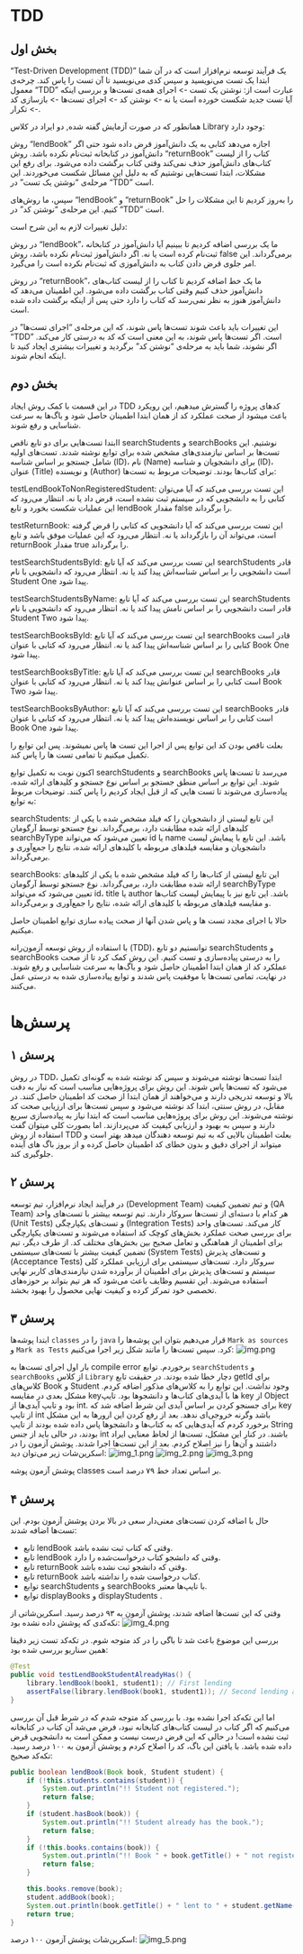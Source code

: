 # TDD
 ## بخش اول
“Test-Driven Development (TDD)” یک فرآیند توسعه نرم‌افزار است که در آن شما ابتدا یک تست می‌نویسید و سپس کدی می‌نویسید تا آن تست را پاس کند. چرخه‌ی معمول “TDD” عبارت است از: نوشتن یک تست -> اجرای همه‌ی تست‌ها و بررسی اینکه آیا تست جدید شکست خورده است یا نه -> نوشتن کد -> اجرای تست‌ها -> بازسازی کد -> تکرار.

همانطور که در صورت آزمایش گفته شده, دو ایراد در کلاس Library وجود دارد:

روش “lendBook” اجازه می‌دهد کتابی به یک دانش‌آموز قرض داده شود حتی اگر دانش‌آموز در کتابخانه ثبت‌نام نکرده باشد. روش “returnBook” کتاب را از لیست کتاب‌های دانش‌آموز حذف نمی‌کند وقتی کتاب برگشت داده می‌شود. برای رفع این مشکلات، ابتدا تست‌هایی نوشتیم که به دلیل این مسائل شکست می‌خوردند. این مرحله‌ی “نوشتن یک تست” در “TDD” است.

سپس، ما روش‌های “lendBook” و “returnBook” را به‌روز کردیم تا این مشکلات را حل کنیم. این مرحله‌ی “نوشتن کد” در “TDD” است.

دلیل تغییرات لازم به این شرح است:

در روش “lendBook”، ما یک بررسی اضافه کردیم تا ببینیم آیا دانش‌آموز در کتابخانه ثبت‌نام کرده است یا نه. اگر دانش‌آموز ثبت‌نام نکرده باشد، روش false برمی‌گرداند. این امر جلوی قرض دادن کتاب به دانش‌آموزی که ثبت‌نام نکرده است را می‌گیرد.

 در روش “returnBook”، ما یک خط اضافه کردیم تا کتاب را از لیست کتاب‌های دانش‌آموز حذف کنیم وقتی کتاب برگشت داده می‌شود. این اطمینان می‌دهد که دانش‌آموز هنوز به نظر نمی‌رسد که کتاب را دارد حتی پس از اینکه برگشت داده شده است.
 
  این تغییرات باید باعث شوند تست‌ها پاس شوند، که این مرحله‌ی “اجرای تست‌ها” در “TDD” است. اگر تست‌ها پاس شوند، به این معنی است که کد به درستی کار می‌کند. اگر نشوند، شما باید به مرحله‌ی “نوشتن کد” برگردید و تغییرات بیشتری ایجاد کنید تا اینکه انجام شوند.

## بخش دوم
در این قسمت با کمک روش ایجاد TDD کدهای پروژه را گسترش میدهیم، این رویکرد باعث میشود از صحت عملکرد کد از همان ابتدا اطمینان حاصل شود و باگ‌ها به سرعت شناسایی و رفع شوند.

اابتدا تست‌هایی برای دو تابع ناقص searchStudents و searchBooks نوشتیم. این تست‌ها بر اساس نیازمندی‌های مشخص شده برای توابع نوشته شدند. تست‌های اولیه شامل جستجو بر اساس شناسه (ID)، نام (Name) برای دانشجویان و شناسه (ID)، عنوان (Title) و نویسنده (Author) برای کتاب‌ها بودند.
توضیحات مربوط به تست‌ها:

testLendBookToNonRegisteredStudent: این تست بررسی می‌کند که آیا می‌توان کتابی را به دانشجویی که در سیستم ثبت نشده است، قرض داد یا نه. انتظار می‌رود که این عملیات شکست بخورد و تابع lendBook مقدار false را برگرداند.

testReturnBook: این تست بررسی می‌کند که آیا دانشجویی که کتابی را قرض گرفته است، می‌تواند آن را بازگرداند یا نه. انتظار می‌رود که این عملیات موفق باشد و تابع returnBook مقدار true را برگرداند.

testSearchStudentsById: این تست بررسی می‌کند که آیا تابع searchStudents قادر است دانشجویی را بر اساس شناسه‌اش پیدا کند یا نه. انتظار می‌رود که دانشجویی با نام Student One پیدا شود.

testSearchStudentsByName: این تست بررسی می‌کند که آیا تابع searchStudents قادر است دانشجویی را بر اساس نامش پیدا کند یا نه. انتظار می‌رود که دانشجویی با نام Student Two پیدا شود.

testSearchBooksById: این تست بررسی می‌کند که آیا تابع searchBooks قادر است کتابی را بر اساس شناسه‌اش پیدا کند یا نه. انتظار می‌رود که کتابی با عنوان Book One پیدا شود.

testSearchBooksByTitle: این تست بررسی می‌کند که آیا تابع searchBooks قادر است کتابی را بر اساس عنوانش پیدا کند یا نه. انتظار می‌رود که کتابی با عنوان Book Two پیدا شود.

testSearchBooksByAuthor: این تست بررسی می‌کند که آیا تابع searchBooks قادر است کتابی را بر اساس نویسنده‌اش پیدا کند یا نه. انتظار می‌رود که کتابی با عنوان Book One پیدا شود.



بعلت ناقص بودن کد این توابع پس از اجرا این تست ها پاس نمیشوند. پس این توابع را تکمیل میکنیم تا تمامی تست ها را پاس کند.

اکنون نوبت به تکمیل توابع searchStudents و searchBooks می‌رسد تا تست‌ها پاس شوند. این توابع بر اساس منطق جستجو بر اساس نوع جستجو و کلیدهای ارائه شده، پیاده‌سازی می‌شوند تا تست هایی که از قبل ایجاد کردیم را پاس کنند.
توضیحات مربوط به توابع:

searchStudents: این تابع لیستی از دانشجویان را که فیلد مشخص شده با یکی از کلیدهای ارائه شده مطابقت دارد، برمی‌گرداند. نوع جستجو توسط آرگومان searchByType تعیین می‌شود که می‌تواند id یا name باشد. این تابع با پیمایش لیست دانشجویان و مقایسه فیلدهای مربوطه با کلیدهای ارائه شده، نتایج را جمع‌آوری و برمی‌گرداند.

searchBooks: این تابع لیستی از کتاب‌ها را که فیلد مشخص شده با یکی از کلیدهای ارائه شده مطابقت دارد، برمی‌گرداند. نوع جستجو توسط آرگومان searchByType تعیین می‌شود که می‌تواند id، title یا author باشد. این تابع نیز با پیمایش لیست کتاب‌ها و مقایسه فیلدهای مربوطه با کلیدهای ارائه شده، نتایج را جمع‌آوری و برمی‌گرداند.


حالا با اجرای مجدد تست ها و پاس شدن آنها از صحت پیاده سازی توابع اطمینان حاصل میکنیم.

با استفاده از روش توسعه آزمون‌رانه (TDD)، توانستیم دو تابع searchStudents و searchBooks را به درستی پیاده‌سازی و تست کنیم. این روش کمک کرد تا از صحت عملکرد کد از همان ابتدا اطمینان حاصل شود و باگ‌ها به سرعت شناسایی و رفع شوند. در نهایت، تمامی تست‌ها با موفقیت پاس شدند و توابع پیاده‌سازی شده به درستی عمل می‌کنند.

# پرسش‌ها

## پرسش ۱

در روش TDD، ابتدا تست‌ها نوشته می‌شوند و سپس کد نوشته شده به گونه‌ای تکمیل می‌شود که تست‌ها پاس شوند. این روش برای پروژه‌هایی مناسب است که نیاز به دقت بالا و توسعه تدریجی دارند و می‌خواهند از همان ابتدا از صحت کد اطمینان حاصل کنند. در مقابل، در روش سنتی، ابتدا کد نوشته می‌شود و سپس تست‌ها برای ارزیابی صحت کد نوشته می‌شوند. این روش برای پروژه‌هایی مناسب است که ابتدا نیاز به پیاده‌سازی سریع دارند و سپس به بهبود و ارزیابی کیفیت کد می‌پردازند. اما بصورت کلی میتوان گفت استفاده از روش TDD بعلت اطمینان بالایی که به تیم توسعه دهندگان میدهد بهتر است و میتواند از اجرای دقیق و بدون خطای کد اطمینان حاصل کرده و از بروز باگ های آینده جلوگیری کند.

## پرسش ۲

در فرآیند ایجاد نرم‌افزار، تیم توسعه (Development Team) و تیم تضمین کیفیت (QA Team) هر کدام با دسته‌ای از تست‌ها سروکار دارند. تیم توسعه بیشتر با تست‌های واحد (Unit Tests) و تست‌های یکپارچگی (Integration Tests) کار می‌کند. تست‌های واحد برای بررسی صحت عملکرد بخش‌های کوچک کد استفاده می‌شوند و تست‌های یکپارچگی برای اطمینان از هماهنگی و تعامل صحیح بین بخش‌های مختلف کد. از طرف دیگر، تیم تضمین کیفیت بیشتر با تست‌های سیستمی (System Tests) و تست‌های پذیرش (Acceptance Tests) سروکار دارد. تست‌های سیستمی برای ارزیابی عملکرد کلی سیستم و تست‌های پذیرش برای اطمینان از برآورده شدن نیازمندی‌های کاربر نهایی استفاده می‌شوند. این تقسیم وظایف باعث می‌شود که هر تیم بتواند بر حوزه‌های تخصصی خود تمرکز کرده و کیفیت نهایی محصول را بهبود بخشد.

## پرسش ۳
ابتدا پوشه‌ها `classes` را در `java` قرار می‌دهیم بتوان این پوشه‌ها را `Mark as sources` و `Mark as Tests` کرد. سپس تست‌ها را مانند شکل زیر اجرا می‌کنیم:
![img.png](images/img.png)

بار اول اجرای تست‌ها به compile error برخوردم. توابع `searchStudents` و `searchBooks` از کلاس `Library` دچار خطا شده بودند. در حقیقت تابع getId برای کلاس‌های Book و Student وجود نداشت. این توابع را به کلاس‌های مذکور اضافه کردم. مشکل بعدی در مقایسه keyها با آیدی‌های کتاب‌ها و دانشجوها بود. تایپ key از Object بود و تابپ آیدی‌ها از int. برای جسنجو کردن بر اساس آیدی این شرط اضافه شد که key از تایپ int باشد وگرنه خروجی‌ای ندهد. بعد از رفع کردن این ارورها به این مشکل برخورد کردم که آیدی‌هایی که به کتاب‌ها و دانشجوها پاس داده شده بودند از تایپ String بودند، در حالی باید از جنس int باشند. در کنار این مشکل، تست‌ها از لحاظ معنایی ایراد داشتند و آن‌ها را نیز اصلاح کردم. بعد از این تست‌ها اجرا شدند. پوشش آزمون را در اسکرین‌شات زیر می‌توان دید:
![img_1.png](images/img_1.png)
![img_2.png](images/img_2.png)
![img_3.png](images/img_3.png)

پوشش آزمون پوشه classes بر اساس تعداد خط ۷۹ درصد است. 


## پرسش ۴

حال با اضافه کردن تست‌های معنی‌دار سعی در بالا بردن پوشش آزمون بودم. این تست‌ها اضافه شدند:
- تابع lendBook وقتی که کتاب ثبت نشده باشد.
- تابع lendBook وقتی که دانشجو کتاب درخواست‌شده را دارد.
- تابع returnBook وقتی که دانشجو ثبت نشده باشد.
- تابع returnBook کتاب درخواست شده را نداشته باشد.
- توابع searchStudents و searchBooks با تایپ‌ها معتبر.
- توابع displayBooks و displayStudents .

وقتی که این تست‌ها اضافه شدند، پوشش آزمون به ۹۳ درصد رسید. اسکرین‌شاتی از نکه‌کدی که پوشش داده نشده بود:
![img_4.png](images/img_4.png)

بررسی این موضوع باعث شد تا باگی را در کد متوجه شوم. در تکه‌کد تست زیر دقیقا همین سناریو بررسی شده بود:
```java
@Test
public void testLendBookStudentAlreadyHas() {
    library.lendBook(book1, student1); // First lending
    assertFalse(library.lendBook(book1, student1)); // Second lending attempt should fail
}
```

اما این تکه‌کد اجرا نشده بود. با بررسی کد متوجه شدم که در شرط قبل آن بررسی می‌کنیم که اگر کتاب در لیست کتاب‌های کتابخانه نبود، فرض می‌شد آن کتاب در کتابخانه ثبت نشده است! در حالی که این فرض درست نیست و ممکن است به دانشجویی قرض داده شده باشد. با یافتن این باگ، کد را اصلاح کردم و پوشش آزمون به ۱۰۰ درصد رسید. تکه‌کد صحیح:
```java
public boolean lendBook(Book book, Student student) {
    if (!this.students.contains(student)) {
        System.out.println("!! Student not registered.");
        return false;
    }
    if (student.hasBook(book)) {
        System.out.println("!! Student already has the book.");
        return false;
    }
    if (!this.books.contains(book)) {
        System.out.println("!! Book " + book.getTitle() + " not registered.");
        return false;
    }

    this.books.remove(book);
    student.addBook(book);
    System.out.println(book.getTitle() + " lent to " + student.getName() + ".");
    return true;
}
```

اسکرین‌شات پوشش آزمون ۱۰۰ درصد:
![img_5.png](images/img_5.png)

